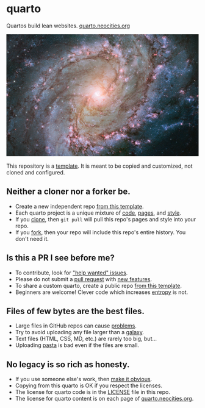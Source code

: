 # quarto

Quartos build lean websites. [quarto.neocities.org]

<img alt="M83" src="proof/media/galaxy.jpg" height="320" width="640">

This repository is a [template].
It is meant to be copied and customized, not cloned and configured.

[quarto.neocities.org]: https://quarto.neocities.org/
[template]: https://help.github.com/en/github/creating-cloning-and-archiving-repositories/creating-a-template-repository

## Neither a cloner nor a forker be.

- Create a new independent repo [from this template].
- Each quarto project is a unique mixture of [code], [pages], and [style].
- If you [clone], then `git pull` will pull this repo's pages and style into your repo.
- If you [fork], then your repo will include this repo's entire history. You don't need it.

[from this template]: https://help.github.com/en/github/creating-cloning-and-archiving-repositories/creating-a-repository-from-a-template
[code]: https://github.com/samkennerly/quarto/tree/master/quarto
[pages]: https://github.com/samkennerly/quarto/tree/master/ready
[style]: https://github.com/samkennerly/quarto/tree/master/style
[clone]: https://help.github.com/en/github/creating-cloning-and-archiving-repositories/cloning-a-repository
[fork]: https://help.github.com/en/articles/fork-a-repo

## Is this a PR I see before me?

- To contribute, look for ["help wanted" issues].
- Please do not submit a [pull request] with [new features].
- To share a custom quarto, create a public repo [from this template].
- Beginners are welcome! Clever code which increases [entropy] is not.

["help wanted" issues]: https://github.com/samkennerly/quarto/labels/help%20wanted
[pull request]: https://github.com/samkennerly/quarto/pulls
[new features]: https://en.wikipedia.org/wiki/Feature_creep
[from this template]: https://help.github.com/en/github/creating-cloning-and-archiving-repositories/creating-a-repository-from-a-template
[entropy]: https://en.wikipedia.org/wiki/Software_entropy

## Files of few bytes are the best files.

- Large files in GitHub repos can cause [problems].
- Try to avoid uploading any file larger than a [galaxy].
- Text files (HTML, CSS, MD, etc.) are rarely too big, but...
- Uploading [pasta] is bad even if the files are small.

[problems]: https://help.github.com/en/articles/working-with-large-files
[galaxy]: proof/media/galaxy.jpg
[pasta]: https://en.wikipedia.org/wiki/Spaghetti_code

## No legacy is so rich as honesty.

- If you use someone else's work, then [make it obvious].
- Copying from this quarto is OK if you respect the licenses.
- The license for quarto code is in the [LICENSE] file in this repo.
- The license for quarto content is on each page of [quarto.neocities.org].

[make it obvious]: https://en.wikipedia.org/wiki/Attribution_%28copyright%29
[LICENSE]: LICENSE
[quarto.neocities.org]: https://quarto.neocities.org/
